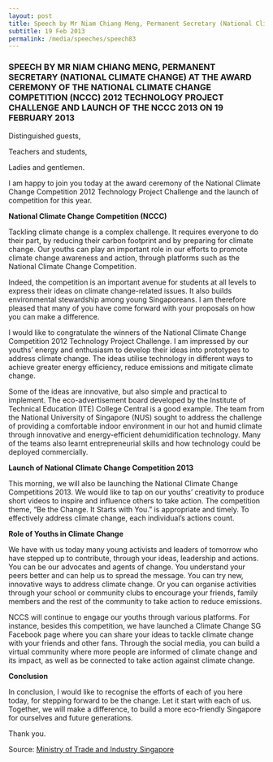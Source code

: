 ```yaml
---
layout: post
title: Speech by Mr Niam Chiang Meng, Permanent Secretary (National Climate Change) at the Award Ceremony of the National Climate Change Competition (NCCC) 2012 Technology Project Challenge and Launch of the NCCC 2013 on 19 February 2013
subtitle: 19 Feb 2013
permalink: /media/speeches/speech83
---
```


### SPEECH BY MR NIAM CHIANG MENG, PERMANENT SECRETARY (NATIONAL CLIMATE CHANGE) AT THE AWARD CEREMONY OF THE NATIONAL CLIMATE CHANGE COMPETITION (NCCC) 2012 TECHNOLOGY PROJECT CHALLENGE AND LAUNCH OF THE NCCC 2013 ON 19 FEBRUARY 2013

Distinguished guests,

Teachers and students,

Ladies and gentlemen.

I am happy to join you today at the award ceremony of the National Climate Change Competition 2012 Technology Project Challenge and the launch of competition for this year.

**National Climate Change Competition (NCCC)**

Tackling climate change is a complex challenge. It requires everyone to do their part, by reducing their carbon footprint and by preparing for climate change. Our youths can play an important role in our efforts to promote climate change awareness and action, through platforms such as the National Climate Change Competition.

Indeed, the competition is an important avenue for students at all levels to express their ideas on climate change-related issues. It also builds environmental stewardship among young Singaporeans. I am therefore pleased that many of you have come forward with your proposals on how you can make a difference.

I would like to congratulate the winners of the National Climate Change Competition 2012 Technology Project Challenge. I am impressed by our youths’ energy and enthusiasm to develop their ideas into prototypes to address climate change. The ideas utilise technology in different ways to achieve greater energy efficiency, reduce emissions and mitigate climate change.

Some of the ideas are innovative, but also simple and practical to implement. The eco-advertisement board developed by the Institute of Technical Education (ITE) College Central is a good example. The team from the National University of Singapore (NUS) sought to address the challenge of providing a comfortable indoor environment in our hot and humid climate through innovative and energy-efficient dehumidification technology. Many of the teams also learnt entrepreneurial skills and how technology could be deployed commercially.

**Launch of National Climate Change Competition 2013**

This morning, we will also be launching the National Climate Change Competitions 2013. We would like to tap on our youths’ creativity to produce short videos to inspire and influence others to take action. The competition theme, “Be the Change. It Starts with You.” is appropriate and timely. To effectively address climate change, each individual’s actions count.

**Role of Youths in Climate Change**

We have with us today many young activists and leaders of tomorrow who have stepped up to contribute, through your ideas, leadership and actions. You can be our advocates and agents of change. You understand your peers better and can help us to spread the message. You can try new, innovative ways to address climate change. Or you can organise activities through your school or community clubs to encourage your friends, family members and the rest of the community to take action to reduce emissions.

NCCS will continue to engage our youths through various platforms. For instance, besides this competition, we have launched a Climate Change SG Facebook page where you can share your ideas to tackle climate change with your friends and other fans. Through the social media, you can build a virtual community where more people are informed of climate change and its impact, as well as be connected to take action against climate change.

**Conclusion**

In conclusion, I would like to recognise the efforts of each of you here today, for stepping forward to be the change. Let it start with each of us. Together, we will make a difference, to build a more eco-friendly Singapore for ourselves and future generations.

Thank you.

Source: [<a href="https://www.mti.gov.sg/" target="_blank">Ministry of Trade and Industry Singapore</a>](https://www.mti.gov.sg/)
